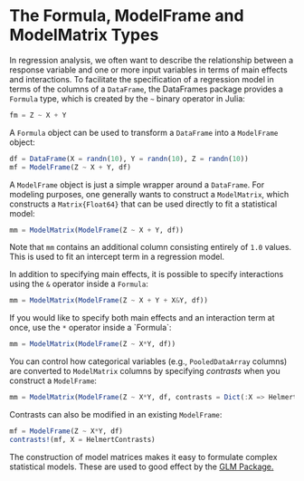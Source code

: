 # The Formula, ModelFrame and ModelMatrix Types

In regression analysis, we often want to describe the relationship between a response variable and one or more input variables in terms of main effects and interactions. To facilitate the specification of a regression model in terms of the columns of a `DataFrame`, the DataFrames package provides a `Formula` type, which is created by the `~` binary operator in Julia:

```julia
fm = Z ~ X + Y
```

A `Formula` object can be used to transform a `DataFrame` into a `ModelFrame` object:

```julia
df = DataFrame(X = randn(10), Y = randn(10), Z = randn(10))
mf = ModelFrame(Z ~ X + Y, df)
```

A `ModelFrame` object is just a simple wrapper around a `DataFrame`. For modeling purposes, one generally wants to construct a `ModelMatrix`, which constructs a `Matrix{Float64}` that can be used directly to fit a statistical model:

```julia
mm = ModelMatrix(ModelFrame(Z ~ X + Y, df))
```

Note that `mm` contains an additional column consisting entirely of `1.0` values. This is used to fit an intercept term in a regression model.

In addition to specifying main effects, it is possible to specify interactions using the `&` operator inside a `Formula`:

```julia
mm = ModelMatrix(ModelFrame(Z ~ X + Y + X&Y, df))
```

If you would like to specify both main effects and an interaction term at once, use the `*` operator inside a \`Formula\`:

```julia
mm = ModelMatrix(ModelFrame(Z ~ X*Y, df))
```

You can control how categorical variables (e.g., `PooledDataArray` columns) are converted to `ModelMatrix` columns by specifying _contrasts_ when you construct a `ModelFrame`:

```julia
mm = ModelMatrix(ModelFrame(Z ~ X*Y, df, contrasts = Dict(:X => HelmertContrasts)))
```

Contrasts can also be modified in an existing `ModelFrame`:

```julia
mf = ModelFrame(Z ~ X*Y, df)
contrasts!(mf, X = HelmertContrasts)
```

The construction of model matrices makes it easy to formulate complex statistical models. These are used to good effect by the [GLM Package.](https://github.com/JuliaStats/GLM.jl)

